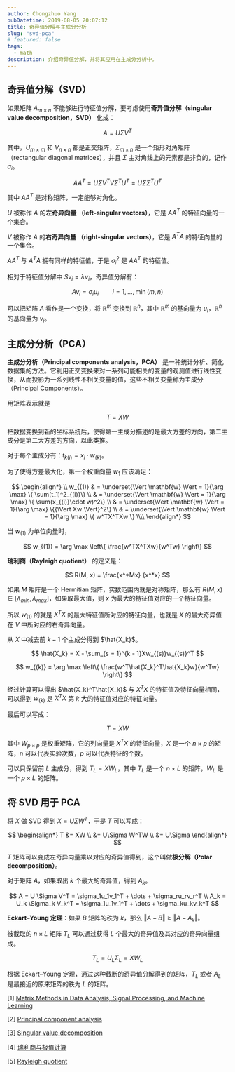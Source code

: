 ```yaml
---
author: Chongzhuo Yang
pubDatetime: 2019-08-05 20:07:12
title: 奇异值分解与主成分分析
slug: "svd-pca"
# featured: false
tags:
  - math
description: 介绍奇异值分解，并将其应用在主成分分析中。
---
```


## 奇异值分解（SVD）

如果矩阵 $A_{m\times n}$ 不能够进行特征值分解，要考虑使用**奇异值分解（singular value decomposition，SVD）** 化成：

$$
A = U\Sigma V^T
$$

其中，$U_{m\times m}$ 和 $V_{n\times n}$ 都是正交矩阵，$\Sigma_{m\times n}$ 是一个矩形对角矩阵 （rectangular diagonal matrices），并且 $\Sigma$ 主对角线上的元素都是非负的，记作 $\sigma_i$。

$$
AA^T = U\Sigma V^T V\Sigma^T U^T = U \Sigma\Sigma^T U^T
$$

其中 $AA^T$ 是对称矩阵，一定能够对角化。

<!--more-->

$U$ 被称作 $A$ 的**左奇异向量 （left-singular vectors）**，它是 $AA^T$ 的特征向量的一个集合。

$V$ 被称作 $A$ 的**右奇异向量 （right-singular vectors）**，它是 $A^TA$ 的特征向量的一个集合。

$AA^T$ 与 $A^TA$ 拥有同样的特征值，于是 $\sigma_i^2$ 是 $AA^T$ 的特征值。

相对于特征值分解中 $Sv_i = \lambda v_i$，奇异值分解有：

$$
Av_i = \sigma_i u_i \qquad i = 1, \ldots, \min(m, n)
$$

可以把矩阵 $A$ 看作是一个变换，将 $\mathbb{R}^m$ 变换到 $\mathbb{R}^n$，其中 $\mathbb{R}^m$ 的基向量为 $u_i$，$\mathbb{R}^n$ 的基向量为 $v_i$。

## 主成分分析（PCA）

**主成分分析（Principal components analysis，PCA）** 是一种统计分析、简化数据集的方法。它利用正交变换来对一系列可能相关的变量的观测值进行线性变换，从而投影为一系列线性不相关变量的值，这些不相关变量称为主成分（Principal Components）。

用矩阵表示就是

$$
T = XW
$$

把数据变换到新的坐标系统后，使得第一主成分描述的是最大方差的方向，第二主成分是第二大方差的方向，以此类推。

对于每个主成分有：$t_{k(i)} = x_{i} \cdot w_{(k)}$。

为了使得方差最大化，第一个权重向量 $w_1$ 应该满足：

$$
\begin{align*} \\
 w_{(1)}
 & = \underset{\Vert \mathbf{w} \Vert = 1}{\arg \max} \{ \sum(t_1)^2_{(i)}\} \\
 & = \underset{\Vert \mathbf{w} \Vert = 1}{\arg \max} \{ \sum(x_{(i)}\cdot w)^2\} \\
 & = \underset{\Vert \mathbf{w} \Vert = 1}{\arg \max} \{{\Vert Xw \Vert}^2\} \\
 & = \underset{\Vert \mathbf{w} \Vert = 1}{\arg \max} \{ w^TX^TXw \} \\\\
\end{align*}
$$

当 $w_{(1)}$ 为单位向量时，

$$
w_{(1)} = \arg \max \left\{ \frac{w^TX^TXw}{w^Tw} \right\}
$$

**瑞利商（Rayleigh quotient）** 的定义是：

$$
R(M, x) = \frac{x^*Mx} {x^*x}
$$

如果 $M$ 矩阵是一个 Hermitian 矩阵，实数范围内就是对称矩阵，那么有 $R(M, x) \in [\lambda_{min}, \lambda_{max}]$，如果取最大值，则 $x$ 为最大的特征值对应的一个特征向量。

所以 $w_{(1)}$ 的就是 $X^TX$ 的最大特征值所对应的特征向量，也就是 $X$ 的最大奇异值在 $V$ 中所对应的右奇异向量。

从 $X$ 中减去前 $k - 1$ 个主成分得到 $\hat{X_k}$。

$$
\hat{X_k} = X - \sum_{s = 1}^{k - 1}Xw_{(s)}w_{(s)}^T
$$

$$
w_{(k)} = \arg \max \left\{ \frac{w^T\hat{X_k}^T\hat{X_k}w}{w^Tw} \right\}
$$

经过计算可以得出 $\hat{X_k}^T\hat{X_k}$ 与 $X^TX$ 的特征值及特征向量相同，可以得到 $w_{(k)}$ 是 $X^TX$ 第 $k$ 大的特征值对应的特征向量。

最后可以写成：

$$
T = XW
$$

其中 $W_{p \times p}$ 是权重矩阵，它的列向量是 $X^TX$ 的特征向量，$X$ 是一个 $n \times p$ 的矩阵，$n$ 可以代表实验次数，$p$ 可以代表特征的个数。

可以只保留前 $L$ 主成分，得到 $T_L = X W_L$，其中 $T_L$ 是一个 $n \times L$ 的矩阵，$W_L$ 是一个 $p \times L$ 的矩阵。

## 将 SVD 用于 PCA

将 $X$ 做 SVD 得到 $X = U\Sigma W^T$，于是 $T$ 可以写成：

$$
\begin{align*}
T
&= XW \\
&= U\Sigma W^TW \\
&= U\Sigma
\end{align*}
$$

$T$ 矩阵可以变成左奇异向量乘以对应的奇异值得到，这个叫做**极分解（Polar decomposition）**。

对于矩阵 $A$，如果取出 $k$ 个最大的奇异值，得到 $A_k$。

$$
A = U \Sigma V^T = \sigma_1u_1v_1^T + \dots + \sigma_ru_rv_r^T \\
A_k = U_k \Sigma_k V_k^T = \sigma_1u_1v_1^T + \dots + \sigma_ku_kv_k^T
$$

**Eckart–Young 定理**：如果 $B$ 矩阵的秩为 $k$，那么 $\Vert A - B \Vert \ge \Vert A - A_k \Vert$。

被截取的 $n\times L$ 矩阵 $T_L$ 可以通过获得 $L$ 个最大的奇异值及其对应的奇异向量组成。

$$
T_L = U_L\Sigma_L = X W_L
$$

根据 Eckart–Young 定理，通过这种截断的奇异值分解得到的矩阵，$T_L$ 或者 $A_L$ 是最接近的原来矩阵的秩为 $L$ 的矩阵。

[1] [Matrix Methods in Data Analysis, Signal Processing, and Machine Learning](https://ocw.mit.edu/courses/mathematics/18-065-matrix-methods-in-data-analysis-signal-processing-and-machine-learning-spring-2018/)

[2] [Principal component analysis](https://en.wikipedia.org/wiki/Principal_component_analysis)

[3] [Singular value decomposition](https://en.wikipedia.org/wiki/Singular_value_decomposition#Geometric_meaning)

[4] [瑞利商与极值计算](https://seanwangjs.github.io/2017/11/27/rayleigh-quotient-maximum.html)

[5] [Rayleigh quotient](https://en.wikipedia.org/wiki/Rayleigh_quotient)
